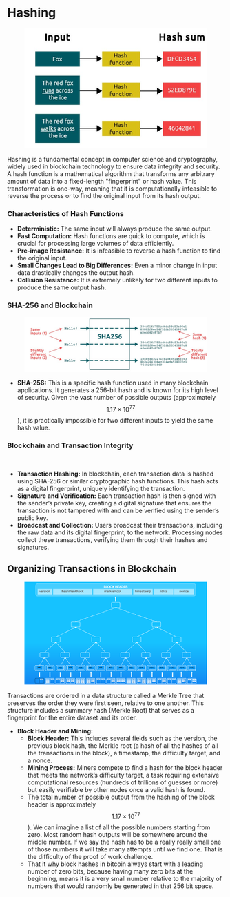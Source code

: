 # Hashing

<figure><img src="../../../.gitbook/assets/image (113).png" alt=""><figcaption></figcaption></figure>

Hashing is a fundamental concept in computer science and cryptography, widely used in blockchain technology to ensure data integrity and security. A hash function is a mathematical algorithm that transforms any arbitrary amount of data into a fixed-length "fingerprint" or hash value. This transformation is one-way, meaning that it is computationally infeasible to reverse the process or to find the original input from its hash output.

### **Characteristics of Hash Functions**

* **Deterministic:** The same input will always produce the same output.
* **Fast Computation:** Hash functions are quick to compute, which is crucial for processing large volumes of data efficiently.
* **Pre-image Resistance:** It is infeasible to reverse a hash function to find the original input.
* **Small Changes Lead to Big Differences:** Even a minor change in input data drastically changes the output hash.
* **Collision Resistance:** It is extremely unlikely for two different inputs to produce the same output hash.

### **SHA-256 and Blockchain**

<figure><img src="../../../.gitbook/assets/image (112).png" alt=""><figcaption></figcaption></figure>

* **SHA-256:** This is a specific hash function used in many blockchain applications. It generates a 256-bit hash and is known for its high level of security. Given the vast number of possible outputs (approximately $$1.17×10^ {77}$$), it is practically impossible for two different inputs to yield the same hash value.

### **Blockchain and Transaction Integrity**

<figure><img src="../../../.gitbook/assets/Screenshot 2024-05-10 at 7.15.30 PM.png" alt=""><figcaption></figcaption></figure>

* **Transaction Hashing:** In blockchain, each transaction data is hashed using SHA-256 or similar cryptographic hash functions. This hash acts as a digital fingerprint, uniquely identifying the transaction.
* **Signature and Verification:** Each transaction hash is then signed with the sender’s private key, creating a digital signature that ensures the transaction is not tampered with and can be verified using the sender’s public key.
* **Broadcast and Collection:** Users broadcast their transactions, including the raw data and its digital fingerprint, to the network. Processing nodes collect these transactions, verifying them through their hashes and signatures.

## **Organizing Transactions in Blockchain**

<figure><img src="../../../.gitbook/assets/image (114).png" alt=""><figcaption></figcaption></figure>

Transactions are ordered in a data structure called a Merkle Tree that preserves the order they were first seen, relative to one another. This structure includes a summary hash (Merkle Root) that serves as a fingerprint for the entire dataset and its order.

* **Block Header and Mining:**
  * **Block Header:** This includes several fields such as the version, the previous block hash, the Merkle root (a hash of all the hashes of all the transactions in the block), a timestamp, the difficulty target, and a nonce.
  * **Mining Process:** Miners compete to find a hash for the block header that meets the network’s difficulty target, a task requiring extensive computational resources (hundreds of trillions of guesses or more) but easily verifiable by other nodes once a valid hash is found.
  * The total number of possible output from the hashing of the block header is approximately $$1.17×10^ {77}$$). We can imagine a list of all the possible numbers starting from zero. Most random hash outputs will be somewhere around the middle number. If we say the hash has to be a really really small one of those numbers it will take many attempts until we find one. That is the difficulty of the proof of work challenge.
  * That it why block hashes in bitcoin always start with a leading number of zero bits, because having many zero bits at the beginning, means it is a very small number relative to the majority of numbers that would randomly be generated in that 256 bit space.
